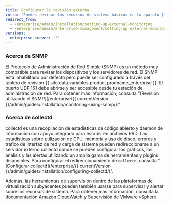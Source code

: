 ```yaml
---
title: Configurar la revisión externa
intro: 'Puedes revisar los recursos de sistema básicos en tu aparato {{ site.data.variables.product.prodname_ghe_server }} utilizando el SNMP o los protocolos de recopilación de estadísticas collectd.'
redirect_from:
  - /enterprise/admin/installation/setting-up-external-monitoring
  - /enterprise/admin/enterprise-management/setting-up-external-monitoring
versions:
  enterprise-server: '*'
---
```


### Acerca de SNMP

El Protocolo de Administración de Red Simple (SNMP) es un método muy compatible para revisar los dispositivos y los servidores de red. El SNMP está inhabilitado por defecto pero puede ser configurado a través del tablero de revisión {{ site.data.variables.product.prodname_enterprise }}. El puerto UDP 161 debe abrirse y ser accesible desde tu estación de administración de red. Para obtener más información, consulta "[Revisión utilizando el SNMP](/enterprise/{{ currentVersion }}/admin/guides/installation/monitoring-using-snmp/)."

### Acerca de collectd

collectd es una recopilación de estadísticas de código abierto y daemon de información con apoyo integrado para escribir en archivos RRD. Las estadísticas sobre utilización de CPU, memoria y uso de disco, errores y tráfico de interfaz de red y carga de sistema pueden redireccionarse a un servidor externo collectd donde se pueden configurar los gráficos, los análisis y las alertas utilizando un amplia gama de herramientas y plugins disponibles. Para configurar el redireccionamiento de `collectd`, consulta "[Configurar collectd](/enterprise/{{ currentVersion }}/admin/guides/installation/configuring-collectd/)".

Además, las herramientas de supervisión dentro de las plataformas de virtualización subyacentes pueden también usarse para supervisar y alertar sobre los recursos de sistema. Para obtener más información, consulta la documentación [Amazon CloudWatch](http://aws.amazon.com/cloudwatch/) y [Supervisión de VMware vSphere ](http://pubs.vmware.com/vsphere-50/topic/com.vmware.ICbase/PDF/vsphere-esxi-vcenter-server-50-monitoring-performance-guide.pdf).
